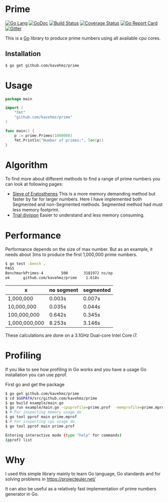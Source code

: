 Prime
=========
[![Go Lang](http://kavehmz.github.io/static/gopher/gopher-front.svg)](https://golang.org/)
[![GoDoc](https://godoc.org/github.com/kavehmz/prime?status.svg)](https://godoc.org/github.com/kavehmz/prime)
[![Build Status](https://travis-ci.org/kavehmz/prime.svg?branch=master)](https://travis-ci.org/kavehmz/prime)
[![Coverage Status](https://coveralls.io/repos/kavehmz/prime/badge.svg?branch=master&service=github)](https://coveralls.io/github/kavehmz/prime?branch=master)
[![Go Report Card](https://goreportcard.com/badge/github.com/kavehmz/prime)](https://goreportcard.com/report/github.com/kavehmz/prime)
[![Gitter](https://badges.gitter.im/Join%20Chat.svg)](https://gitter.im/kavehmz/prime)

This is a [Go](http://golang.org) library to produce prime numbers using all available cpu cores.


## Installation

```bash
$ go get github.com/kavehmz/prime
```

# Usage

```go
package main

import (
	"fmt"
	"github.com/kavehmz/prime"
)

func main() {
	p := prime.Primes(1000000)
	fmt.Println("Number of primes:", len(p))
}
```
# Algorithm
To find more about different methods to find a range of prime numbers you can look at following pages:

* [Sieve of Eratosthenes](https://en.wikipedia.org/wiki/Sieve_of_Eratosthenes) This is a more memory demanding method but faster by far for larger numbers. Here I have implemented both Segmented and non-Segmented methods. Segmented method had must less memory footprint.
* [Trial division](https://en.wikipedia.org/wiki/Trial_division) Easier to understand and less memory consuming.

# Performance
Performance depends on the size of max number. But as an example, it needs about 3ms to produce the first 1,000,000 prime numbers.


```bash
$ go test -bench .  
PASS
BenchmarkPrimes-4	     500	   3181972 ns/op
ok  	github.com/kavehmz/prime	1.618s
```

x            |no segment |segmented
-------------|-----------|------
1,000,000    |0.003s     | 0.007s
10,000,000   |0.035s     | 0.044s
100,000,000  |0.642s     | 0.345s
1,000,000,000|8.253s     | 3.146s

These calculations are done on a 3.1GHz Dual-core Intel Core i7.

# Profiling

If you like to see how profiling in Go works and you have a usage Go installation you can use pprof.

First go and get the package

```bash
$ go get github.com/kavehmz/prime
$ cd $GOPATH/src/github.com/kavehmz/prime
$ go build example/main.go
$ go run example/main.go -cpuprofile=prime.prof  -memprofile=prime.mprof
$ # For inspecting memory usage do
$ go tool pprof main prime.mprof
$ # For inspecting cpu usage do
$ go tool pprof main prime.prof

Entering interactive mode (type "help" for commands)
(pprof) list
```



# Why
I used this simple library mainly to learn Go language, Go standards and for solving problems in https://projecteuler.net/

It can also be useful as a relatively fast implementation of prime numbers generator in Go.
